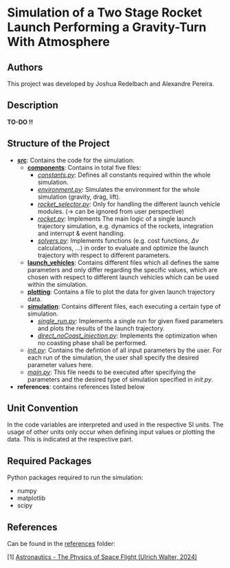 # Simulation of a Two Stage Rocket Launch Performing a Gravity-Turn With Atmosphere

## Authors
This project was developed by Joshua Redelbach and Alexandre Pereira.

## Description
**TO-DO !!**


## Structure of the Project
- [**src**](/src/): Contains the code for the simulation:
  - [**components**](/src/components/): Contains in total five files:
    - [_constants.py_](/src/components/constants.py): Defines all constants required within the whole simulation.
    - [_environment.py_](/src/components/environment.py): Simulates the environment for the whole simulation (gravity, drag, lift).
    - [_rocket_selector.py_](/src/components/rocket_selector.py): Only for handling the different launch vehicle modules. (-> can be ignored from user perspective)
    - [_rocket.py_](/src/components/rocket.py): Implements The main logic of a single launch trajectory simulation, e.g. dynamics of the rockets, integration and interrupt & event handling.
    - [_solvers.py_](/src/components/solvers.py): Implements functions (e.g. cost functions, $\Delta v$ calculations, ...) in order to evaluate and optimize the launch trajectory with respect to different parameters.
  - [**launch_vehicles**](/src/launch_vehicles/): Contains different files which all defines the same parameters and only differ regarding the specific values, which are chosen with respect to different launch vehicles which can be used within the simulation.
  - [**plotting**](/src/plotting/): Contains a file to plot the data for given launch trajectory data.
  - [**simulation**](/src/simulation/): Contains different files, each executing a certain type of simulation.
    - [_single\_run.py_](/src/simulation/single_run.py): Implements a single run for given fixed parameters and plots the results of the launch trajectory.
    - [_direct\_noCoast\_injection.py_](/src/simulation/direct_noCoast_injection.py): Implements the optimization when no coasting phase shall be performed.
  - [_init.py_](/src/init.py): Contains the defintion of all input parameters by the user. For each run of the simulation, the user shall specify the desired parameter values here.
  - [_main.py_](/src/main.py): This file needs to be executed after specifying the parameters and the desired type of simulation specified in _init.py_.
- **references**: contains references listed below

## Unit Convention
In the code variables are interpreted and used in the respective SI units. The usage of other units only occur when defining input values or plotting the data. This is indicated at the respective part.

## Required Packages
Python packages required to run the simulation:
- numpy
- matplotlib
- scipy

## References
Can be found in the [references](/references/) folder:

[1] [Astronautics - The Physics of Space Flight (Ulrich Walter, 2024)](/references/Astronautics%20-%20The%20Physics%20of%20Space%20Flight%20(Ulrich%20Walter,%202024).pdf)

